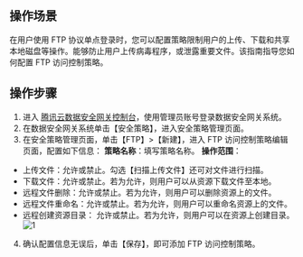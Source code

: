## 操作场景
在用户使用 FTP 协议单点登录时，您可以配置策略限制用户的上传、下载和共享本地磁盘等操作。能够防止用户上传病毒程序，或泄露重要文件。该指南指导您如何配置 FTP 访问控制策略。



## 操作步骤

1. 进入 [腾讯云数据安全网关控制台](https://console.cloud.tencent.com/dasb)，使用管理员账号登录数据安全网关系统。
2. 在数据安全网关系统单击【安全策略】，进入安全策略管理页面。
3. 在安全策略管理页面，单击【FTP】>【新建】，进入 FTP 访问控制策略编辑页面，配置如下信息：
**策略名称**：填写策略名称。
**操作范围**：
 - 上传文件：允许或禁止。勾选【扫描上传文件】还可对文件进行扫描。
 - 下载文件：允许或禁止。若为允许，则用户可以从资源下载文件至本地。
 - 远程文件删除：允许或禁止。若为允许，则用户可以删除资源上的文件。
 - 远程文件重命名：允许或禁止。若为允许，则用户可以重命名资源上的文件。
 - 远程创建资源目录： 允许或禁止。若为允许，则用户可以在资源上创建目录。
![1](https://main.qcloudimg.com/raw/6896453159bc0c01d3d63683b525e886.png)
4. 确认配置信息无误后，单击【保存】，即可添加 FTP 访问控制策略。

